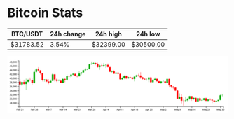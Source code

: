 # Bitcoin Stats

BTC/USDT|24h change|24h high|24h low|
|---|---|---|---|
|$31783.52|3.54%|$32399.00|$30500.00|

<img src="./chart.svg">
